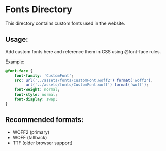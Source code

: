 # Fonts Directory

This directory contains custom fonts used in the website.

## Usage:
Add custom fonts here and reference them in CSS using @font-face rules.

Example:
```css
@font-face {
    font-family: 'CustomFont';
    src: url('../assets/fonts/CustomFont.woff2') format('woff2'),
         url('../assets/fonts/CustomFont.woff') format('woff');
    font-weight: normal;
    font-style: normal;
    font-display: swap;
}
```

## Recommended formats:
- WOFF2 (primary)
- WOFF (fallback)
- TTF (older browser support)